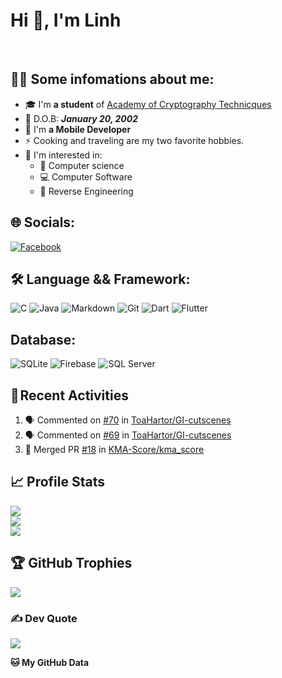 # Hi 👋, I'm Linh





<br>


## 💁‍♂️ Some infomations about me: <br>
- 🎓 I'm **a student** of [Academy of Cryptography Technicques](http://actvn.edu.vn/)
- 🎂 D.O.B: ***January 20, 2002***
- 🙍 I'm **a Mobile Developer**
- ⚡ Cooking and traveling are my two favorite hobbies.
- 🙌 I'm interested in:
  - 🤖 Computer science
  - 💻 Computer Software
  - 🔁 Reverse Engineering


## 🌐 Socials:
[![Facebook](https://img.shields.io/badge/Facebook-%231877F2.svg?logo=Facebook&logoColor=white)](https://facebook.com/https://www.facebook.com/linh19092021/) 

## 🛠 Language && Framework: <br>

![C](https://img.shields.io/badge/c-%2300599C.svg?style=for-the-badge&logo=c&logoColor=white)
![Java](https://img.shields.io/badge/java-%23ED8B00.svg?style=for-the-badge&logo=java&logoColor=white)
![Markdown](https://img.shields.io/badge/markdown-%23000000.svg?style=for-the-badge&logo=markdown&logoColor=white)
![Git](https://img.shields.io/badge/GIT-E44C30?style=for-the-badge&logo=git&logoColor=white)
![Dart](https://img.shields.io/badge/dart-%230175C2.svg?style=for-the-badge&logo=dart&logoColor=white)
![Flutter](https://img.shields.io/badge/flutter-%2302569B.svg?style=for-the-badge&logo=flutter&logoColor=white)


## Database: <br>
![SQLite](https://img.shields.io/badge/sqlite-%2307405e.svg?style=for-the-badge&logo=sqlite&logoColor=white)
![Firebase](https://img.shields.io/badge/firebase-%23039BE5.svg?style=for-the-badge&logo=firebase)
![SQL Server](https://img.shields.io/badge/Microsoft%20SQL%20Server-%2300599C.svg?style=for-the-badge&logo=microsoft-sql-server&logoColor=white)


## 🧲 Recent Activities
<!--START_SECTION:activity-->
1. 🗣 Commented on [#70](https://github.com/ToaHartor/GI-cutscenes/issues/70) in [ToaHartor/GI-cutscenes](https://github.com/ToaHartor/GI-cutscenes)
2. 🗣 Commented on [#69](https://github.com/ToaHartor/GI-cutscenes/issues/69) in [ToaHartor/GI-cutscenes](https://github.com/ToaHartor/GI-cutscenes)
3. 🎉 Merged PR [#18](https://github.com/KMA-Score/kma_score/pull/18) in [KMA-Score/kma_score](https://github.com/KMA-Score/kma_score)
<!--END_SECTION:activity-->

## 📈 Profile Stats

![](https://github-readme-stats.vercel.app/api/top-langs/?username=TrinhLinh201&layout=compact&hide=html&theme=tokyonight&show_icons=true)<br/>
![](https://github-readme-streak-stats.herokuapp.com/?user=TrinhLinh201&theme=dark&hide_border=false)<br/>
![](https://github-readme-stats.vercel.app/api/top-langs/?username=TrinhLinh201&theme=dark&hide_border=false&include_all_commits=true&count_private=true&layout=compact)

## 🏆 GitHub Trophies
![](https://github-profile-trophy.vercel.app/?username=TrinhLinh201&theme=dracula&no-frame=false&no-bg=false&margin-w=4)

### ✍️ Dev Quote
![](https://quotes-github-readme.vercel.app/api?type=horizontal&theme=radical)




**🐱 My GitHub Data** 

<!-- > 🏆 70 Contributions in the Year 2023
 > 
> 📦 181.5 kB Used in GitHub's Storage 
 > 
> 🚫 Not Opted to Hire
 > 
> 📜 61 Public Repositories 
 > 
> 🔑 25 Private Repositories  
 >  -->






